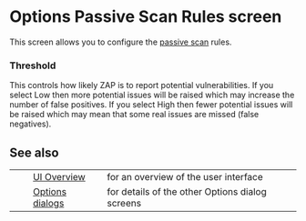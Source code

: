 # Options Passive Scan Rules screen #

This screen allows you to configure the [passive scan][] rules.


### Threshold ###

This controls how likely ZAP is to report potential vulnerabilities.
If you select Low then more potential issues will be raised which may increase the number of false positives.
If you select High then fewer potential issues will be raised which may mean that some real issues are missed (false negatives).

## See also ##

<table> 
 <tbody>
  <tr>
   <td>&nbsp;&nbsp;&nbsp;&nbsp;</td>
   <td> <a href="HelpUiOverview" rel="nofollow">UI Overview</a></td>
   <td>for an overview of the user interface</td>
  </tr> 
  <tr>
   <td>&nbsp;&nbsp;&nbsp;&nbsp;</td>
   <td> <a href="HelpUiDialogsOptionsOptions" rel="nofollow">Options dialogs</a></td>
   <td>for details of the other Options dialog screens</td>
  </tr> 
 </tbody>
</table>


[passive scan]: HelpStartConceptsPscan